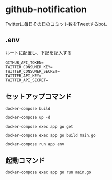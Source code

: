 # github-notification
Twitterに毎日その日のコミット数をTweetするbot。

## .env
ルートに配置し、下記を記入する
```
GITHUB_API_TOKEN=
TWITTER_CONSUMER_KEY=
TWITTER_CONSUMER_SECRET=
TWITTER_API_KEY=
TWITTER_API_SECRET=
```

## セットアップコマンド
```
docker-compose build
```

```
docker-compose up -d
```

```
docker-compose exec app go get
```

```
docker-compose exec app go build main.go
```

```
docker-compose run app env
```

## 起動コマンド
```
docker-compose exec app go run main.go
```
